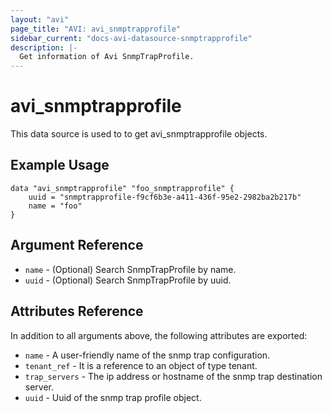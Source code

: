 ```yaml
---
layout: "avi"
page_title: "AVI: avi_snmptrapprofile"
sidebar_current: "docs-avi-datasource-snmptrapprofile"
description: |-
  Get information of Avi SnmpTrapProfile.
---
```


# avi_snmptrapprofile

This data source is used to to get avi_snmptrapprofile objects.

## Example Usage

```hcl
data "avi_snmptrapprofile" "foo_snmptrapprofile" {
    uuid = "snmptrapprofile-f9cf6b3e-a411-436f-95e2-2982ba2b217b"
    name = "foo"
}
```

## Argument Reference

* `name` - (Optional) Search SnmpTrapProfile by name.
* `uuid` - (Optional) Search SnmpTrapProfile by uuid.

## Attributes Reference

In addition to all arguments above, the following attributes are exported:

* `name` - A user-friendly name of the snmp trap configuration.
* `tenant_ref` - It is a reference to an object of type tenant.
* `trap_servers` - The ip address or hostname of the snmp trap destination server.
* `uuid` - Uuid of the snmp trap profile object.

